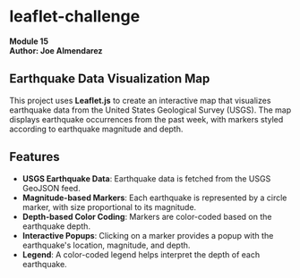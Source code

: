 # leaflet-challenge
**Module 15**  
**Author: Joe Almendarez**

## Earthquake Data Visualization Map

This project uses **Leaflet.js** to create an interactive map that visualizes earthquake data from the United States Geological Survey (USGS). The map displays earthquake occurrences from the past week, with markers styled according to earthquake magnitude and depth.

## Features

- **USGS Earthquake Data**: Earthquake data is fetched from the USGS GeoJSON feed.
- **Magnitude-based Markers**: Each earthquake is represented by a circle marker, with size proportional to its magnitude.
- **Depth-based Color Coding**: Markers are color-coded based on the earthquake depth.
- **Interactive Popups**: Clicking on a marker provides a popup with the earthquake's location, magnitude, and depth.
- **Legend**: A color-coded legend helps interpret the depth of each earthquake.